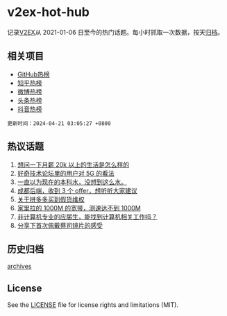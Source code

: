 # v2ex-hot-hub

 记录[V2EX](https://www.v2ex.com/)从 2021-01-06 日至今的热门话题。每小时抓取一次数据，按天[归档](archives)。
 
 ## 相关项目

- [GitHub热榜](https://github.com/snaildev/github-hot-hub)
- [知乎热榜](https://github.com/snaildev/zhihu-hot-hub)
- [微博热榜](https://github.com/snaildev/weibo-hot-hub)
- [头条热榜](https://github.com/snaildev/toutiao-hot-hub)
- [抖音热榜](https://github.com/snaildev/douyin-hot-hub)


 `更新时间：2024-04-21 03:05:27 +0800`

## 热议话题

1. [想问一下月薪 20k 以上的生活是怎么样的](https://www.v2ex.com/t/1034170)
1. [好奇技术论坛里的用户对 5G 的看法](https://www.v2ex.com/t/1034111)
1. [一直以为现在的本科水，没想到这么水。](https://www.v2ex.com/t/1034211)
1. [成都后端，收到 3 个 offer，想听听大家建议](https://www.v2ex.com/t/1034121)
1. [关于拼多多买到假货维权](https://www.v2ex.com/t/1034147)
1. [家里拉的 1000M 的宽带，测速达不到 1000M](https://www.v2ex.com/t/1034243)
1. [非计算机专业的应届生，能找到计算机相关工作吗？](https://www.v2ex.com/t/1034169)
1. [分享下首次佩戴蔡司镜片的感受](https://www.v2ex.com/t/1034172)

## 历史归档

[archives](archives)

## License

See the [LICENSE](LICENSE) file for license rights and limitations (MIT).
